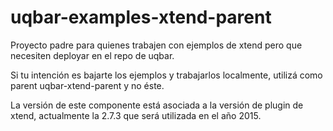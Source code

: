uqbar-examples-xtend-parent
===========================

Proyecto padre para quienes trabajen con ejemplos de xtend pero que necesiten deployar en el repo de uqbar.

Si tu intención es bajarte los ejemplos y trabajarlos localmente, utilizá como parent uqbar-xtend-parent y no éste.

La versión de este componente está asociada a la versión de plugin de xtend, actualmente la 2.7.3 que será utilizada en el año 2015.

